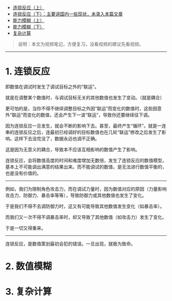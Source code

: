 * [连锁反应（上）](https://www.iqiyi.com/v_19rrbdexbw.html)
* [连锁反应（下）：主要讲国内一些现状，未录入本篇文章](https://www.iqiyi.com/v_19rrbddsns.html)
* [能力模糊（上）](https://www.iqiyi.com/v_19rrbdyp3o.html)
* [能力模糊（下）](https://www.iqiyi.com/v_19rrbdz2ng.html)
* [复杂计算](https://www.iqiyi.com/v_19rrc9tf04.html)

> 说明：本文为视频笔记，方便复习，没看视频的建议先看视频。

***

# 1. 连锁反应
即数值在调试时发生了调试目标之外的“联运”。

就是在调整某个数值时，与调试目标无关的其他数值也发生了变动。（就是耦合）

更可怕的是，当你不得不继续调整目标之外因“联运”而变化的数值时，这些因意外“联运”而变化的数值，还会产生下一波“联运”，导致你还要继续往下调。

因为连锁反应一旦发生，就会不断的影响下去。甚至，最终产生“循环”。就是一连串的连锁反应之后，连最初已经调好的目标数值也在几轮“联运”修改之后发生了影响。这样下去没完没了，数据永远也调不正确。

这是因为无意义的耦合，导致本不应该互相影响的数值产生了影响。

连锁反应，会将数值高度的时间和难度增加无数倍，发生了连锁反应的数值模型，基本上不可能调出满意的结果出来。而不能调试的数值，是无法进行数值平衡的，也是没有价值的。

***
例如，我们为限制角色攻击力，而在调试力量时，因为数值对应的原因（力量影响攻击力、防御力、暴击率等等），导致防御力或其他数值也发生了变化。

于是我们不得不去调防御力时，这又有可能导致其他数值发生变化（如暴击率）。

而我们又一次不得不调暴击率时，却又导致了其他数值（如攻击力）发生了变化。

于是一切又得重来。

***
连锁反应，是数值策划最初会犯的错误。一旦出现，就极为致命。

# 2. 数值模糊

# 3. 复杂计算
